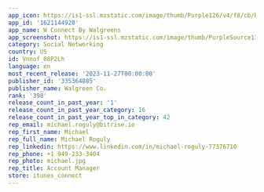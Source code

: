 ```yaml
---
app_icon: https://is1-ssl.mzstatic.com/image/thumb/Purple126/v4/f8/cb/bd/f8cbbda5-d8c6-ccb8-e500-e03dd95f7a6a/CustomAppIcon-0-0-1x_U007epad-0-0-85-220.png/1024x1024bb.png
app_id: '1621144928'
app_name: W Connect By Walgreens
app_screenshot: https://is1-ssl.mzstatic.com/image/thumb/PurpleSource112/v4/50/de/95/50de959f-3bb5-2495-0840-8d739e795e66/645558af-1a24-4ac1-b4ce-11f64fa59554_Simulator_Screen_Shot_-_iPhone_11_Pro_Max_-_iOS_15.4_-_2022-04-28_at_16.27.30.png/1242x2688bb.png
category: Social Networking
country: US
id: Vnnof_08P2Lh
language: en
most_recent_release: '2023-11-27T00:00:00'
publisher_id: '335364885'
publisher_name: Walgreen Co.
rank: '398'
release_count_in_past_year: '1'
release_count_in_past_year_category: 16
release_count_in_past_year_top_in_category: 42
rep_email: michael.roguly@bitrise.io
rep_first_name: Michael
rep_full_name: Michael Roguly
rep_linkedin: https://www.linkedin.com/in/michael-roguly-77376710
rep_phone: +1 949-233-3404
rep_photo: michael.jpg
rep_title: Account Manager
store: itunes_connect
---
```

